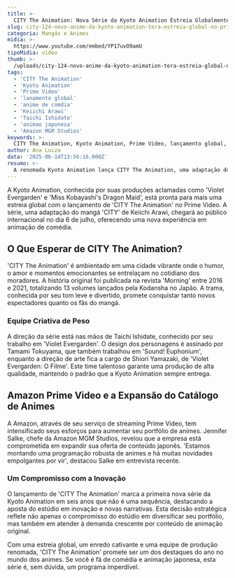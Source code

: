 ```yaml
---
title: >-
  CITY The Animation: Nova Série da Kyoto Animation Estreia Globalmente no Prime Video
slug: city-124-novo-anime-da-kyoto-animation-tera-estreia-global-no-prime-video
categoria: Mangás e Animes
midia: >-
  https://www.youtube.com/embed/YP17uvO9amU
tipoMidia: video
thumb: >-
  /uploads/city-124-novo-anime-da-kyoto-animation-tera-estreia-global-no-prime-video-preview.jpg
tags:
  - 'CITY The Animation'
  - 'Kyoto Animation'
  - 'Prime Video'
  - 'lanamento global'
  - 'anime de comdia'
  - 'Keiichi Arawi'
  - 'Taichi Ishidate'
  - 'animao japonesa'
  - 'Amazon MGM Studios'
keywords: >-
  CITY The Animation, Kyoto Animation, Prime Video, lançamento global, anime de comédia, Keiichi Arawi, Taichi Ishidate, animação japonesa, Amazon MGM Studios
author: Ana Luiza
data: '2025-06-14T13:56:16.000Z'
resumo: >-
  A renomada Kyoto Animation lança CITY The Animation, uma adaptação do mangá de comédia de Keiichi Arawi, disponível globalmente no Prime Video a partir de julho. Esta animação promete capturar a atenção dos fãs com sua narrativa envolvente e um elenco talentoso.
---
```


A Kyoto Animation, conhecida por suas produções aclamadas como 'Violet Evergarden' e 'Miss Kobayashi's Dragon Maid', está pronta para mais uma estreia global com o lançamento de 'CITY The Animation' no Prime Video. A série, uma adaptação do mangá 'CITY' de Keiichi Arawi, chegará ao público internacional no dia 6 de julho, oferecendo uma nova experiência em animação de comédia.

## O Que Esperar de CITY The Animation?

'CITY The Animation' é ambientado em uma cidade vibrante onde o humor, o amor e momentos emocionantes se entrelaçam no cotidiano dos moradores. A história original foi publicada na revista 'Morning' entre 2016 e 2021, totalizando 13 volumes lançados pela Kodansha no Japão. A trama, conhecida por seu tom leve e divertido, promete conquistar tanto novos espectadores quanto os fãs do mangá.

### Equipe Criativa de Peso
A direção da série está nas mãos de Taichi Ishidate, conhecido por seu trabalho em 'Violet Evergarden'. O design dos personagens é assinado por Tamami Tokuyama, que também trabalhou em 'Sound! Euphonium', enquanto a direção de arte fica a cargo de Shiori Yamazaki, de 'Violet Evergarden: O Filme'. Este time talentoso garante uma produção de alta qualidade, mantendo o padrão que a Kyoto Animation sempre entrega.

## Amazon Prime Video e a Expansão do Catálogo de Animes
A Amazon, através de seu serviço de streaming Prime Video, tem intensificado seus esforços para aumentar seu portfólio de animes. Jennifer Salke, chefe da Amazon MGM Studios, revelou que a empresa está comprometida em expandir sua oferta de conteúdo japonês. 'Estamos montando uma programação robusta de animes e há muitas novidades empolgantes por vir', destacou Salke em entrevista recente.

### Um Compromisso com a Inovação
O lançamento de 'CITY The Animation' marca a primeira nova série da Kyoto Animation em seis anos que não é uma sequência, destacando a aposta do estúdio em inovação e novas narrativas. Esta decisão estratégica reflete não apenas o compromisso do estúdio em diversificar seu portfólio, mas também em atender à demanda crescente por conteúdo de animação original.

Com uma estreia global, um enredo cativante e uma equipe de produção renomada, 'CITY The Animation' promete ser um dos destaques do ano no mundo dos animes. Se você é fã de comédia e animação japonesa, esta série é, sem dúvida, um programa imperdível.